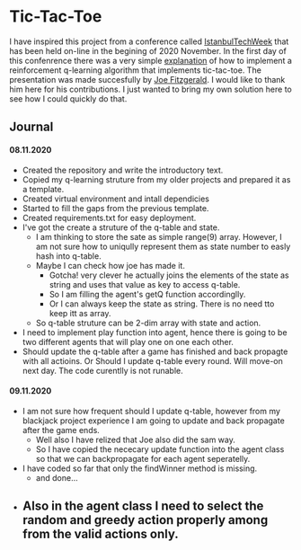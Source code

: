 # Tic-Tac-Toe

I have inspired this project from a conference called [IstanbulTechWeek](https://www.istanbultechweek.com) that has been held on-line in the begining of 2020 November. In the first day of this confenrence there was a very simple [explanation](https://youtu.be/aV7-4iKWOuw) of how to implement a reinforcement q-learning algorithm that implements tic-tac-toe. The presentation was made succesfully by [Joe Fitzgerald](https://www.linkedin.com/in/js-fitz/). I would like to thank him here for his contributions. I just wanted to bring my own solution here to see how I could quickly do that. 

## Journal

#### 08.11.2020

- Created the repository and write the introductory text.
- Copied my q-learning struture from my older projects and prepared it as a template.
- Created virtual environment and intall dependicies
- Started to fill the gaps from the previous template.
- Created requirements.txt for easy deployment.
- I've got the create a struture of the q-table and state.
    - I am thinking to store the sate as simple range(9) array. However, I am not sure how to uniqully represent them as state number to easly hash into q-table.
    - Maybe I can check how joe has made it.
        - Gotcha! very clever he actually joins the elements of the state as string and uses that value as key to access q-table.
        - So I am filling the agent's getQ function accordinglly.
        - Or I can always keep the state as string. There is no need tto keep itt as array.
    - So q-table struture can be 2-dim array with state and action.
- I need to implement play  function into agent, hence there is going to be two different agents that will play one on one each other.
- Should update the q-table after a game has finished and back propagte with all actioins. Or Should I update q-table every round. Will move-on next day. The code curentlly is not runable.

#### 09.11.2020

- I am not sure how frequent should I update q-table, however from my blackjack project experience I am going to update and back propagate after the game ends.
    - Well also I have relized that Joe also did the sam way.
    - So I have copied the nececary update function into the agent class so that we can backpropagate for each agent seperatelly.
- I have coded so far that only the findWinner method is missing.
    - and done...
- Also in the agent class I need to select the random and greedy action properly among from the valid actions only.
    - 